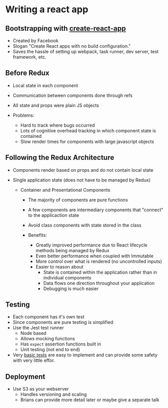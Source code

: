 # Writing a react app

## Bootstrapping with [create-react-app](https://github.com/facebookincubator/create-react-app)
- Created by Facebook
- Slogan "Create React apps with no build configuration."
- Saves the hassle of setting up webpack, task runner, dev server, test framework, etc.

## Before Redux
- Local state in each component
- Communication between components done through refs
- All state and props were plain JS objects

- Problems:
  - Hard to track where bugs occurred
  - Lots of cognitive overhead tracking in which component state is contained
  - Slow render times for components with large javascript objects

## Following the Redux Architecture
- Components render based on props and do not contain local state
- Single application state (does not have to be managed by Redux)

  - Container and Presentational Components
    - The majority of components are pure functions
    - A few components are intermediary components that "connect" to the applicaction state
    - Avoid class components with state stored in the class
  
    - Benefits:
      - Greatly improved performance due to React lifecycle methods being managed by Redux
      - Even better performance when coupled with Immutable
      - More control over what is rendered (no uncontrolled inputs)
      - Easier to reason about
        - State is contained within the application rather than in individual components
        - Data flows one direction throughout your application
        - Debugging is much easier 
        
## Testing
- Each component has it's own test
- Since components are pure testing is simplified
- Use the Jest test runner
  - Node based
  - Allows mocking functions
  - Has `expect` assertion functions built in
  - Unit testing (not end to end)
- Very [basic tests](https://github.com/facebookincubator/create-react-app/blob/master/packages/react-scripts/template/README.md#testing-components) are easy to implement and can provide some safety with very little effor.

## Deployment
- Use S3 as your webserver
  - Handles versioning and scaling
  - Brians can provide more detail later or maybe give a separate talk
